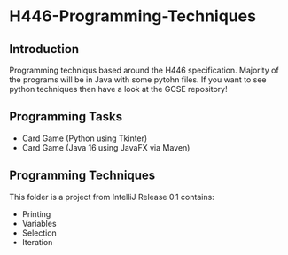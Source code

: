 # H446-Programming-Techniques
## Introduction
Programming techniqus based around the H446 specification.
Majority of the programs will be in Java with some pytohn files. If you want to see python techniques then have a look at the GCSE repository!
## Programming Tasks
* Card Game (Python using Tkinter)
* Card Game (Java 16 using JavaFX via Maven)
## Programming Techniques
This folder is a project from IntelliJ
Release 0.1 contains:
* Printing
* Variables
* Selection
* Iteration
